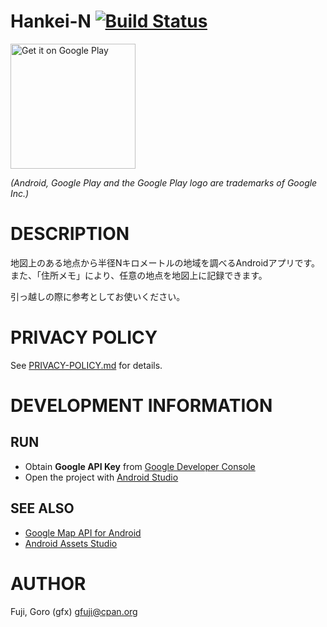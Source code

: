# Hankei-N [![Build Status](https://secure.travis-ci.org/gfx/Android-HankeiN.png)](http://travis-ci.org/gfx/Android-HankeiN)

<a href='https://play.google.com/store/apps/details?id=com.github.gfx.hankei_n&utm_source=global_co&utm_medium=prtnr&utm_content=Mar2515&utm_campaign=PartBadge&pcampaignid=MKT-Other-global-all-co-prtnr-ap-PartBadge-Mar2515-1'><img alt='Get it on Google Play' src='https://play.google.com/intl/en_us/badges/images/apps/en-play-badge.png' width='200'/></a>

*(Android, Google Play and the Google Play logo are trademarks of Google Inc.)*

# DESCRIPTION

地図上のある地点から半径Nキロメートルの地域を調べるAndroidアプリです。また、「住所メモ」により、任意の地点を地図上に記録できます。

引っ越しの際に参考としてお使いください。

# PRIVACY POLICY

See [PRIVACY-POLICY.md](PRIVACY-POLICY.md) for details.

# DEVELOPMENT INFORMATION

## RUN

* Obtain **Google API Key** from [Google Developer Console](https://cloud.google.com/console?redirected=true#/project)
* Open the project with [Android Studio](http://developer.android.com/sdk/installing/studio.html)

## SEE ALSO

* [Google Map API for Android](https://developers.google.com/maps/documentation/android/start)
* [Android Assets Studio](http://android-ui-utils.googlecode.com/hg/asset-studio/dist/index.html)

# AUTHOR

Fuji, Goro (gfx) <gfuji@cpan.org>
